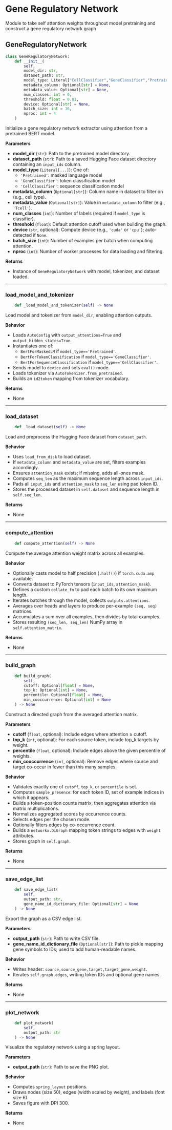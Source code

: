 # Gene Regulatory Network
Module to take self attention weights throughout model pretraining and construct a gene regulatory network graph

## GeneRegulatoryNetwork
```python
class GeneRegulatoryNetwork:
    def __init__(
        self,
        model_dir: str,
        dataset_path: str,
        model_type: Literal["CellClassifier","GeneClassifier","Pretrained"],
        metadata_column: Optional[str] = None,
        metadata_value: Optional[str] = None,
        num_classes: int = 0,
        threshold: float = 0.01,
        device: Optional[str] = None,
        batch_size: int = 16,
        nproc: int = 4
    )
```

Initialize a gene regulatory network extractor using attention from a pretrained BERT model.

**Parameters**

- **model\_dir** (`str`): Path to the pretrained model directory.
- **dataset\_path** (`str`): Path to a saved Hugging Face dataset directory containing an `input_ids` column.
- **model\_type** (`Literal[...]`): One of:
  - `'Pretrained'`: masked language model
  - `'GeneClassifier'`: token classification model
  - `'CellClassifier'`: sequence classification model
- **metadata\_column** (`Optional[str]`): Column name in dataset to filter on (e.g., cell type).
- **metadata\_value** (`Optional[str]`): Value in `metadata_column` to filter (e.g., `'Tcell'`).
- **num\_classes** (`int`): Number of labels (required if `model_type` is classifier).
- **threshold** (`float`): Default attention cutoff used when building the graph.
- **device** (`str`, optional): Compute device (e.g., `'cuda'` or `'cpu'`); auto-detected if `None`.
- **batch\_size** (`int`): Number of examples per batch when computing attention.
- **nproc** (`int`): Number of worker processes for data loading and filtering.

**Returns**

- Instance of `GeneRegulatoryNetwork` with model, tokenizer, and dataset loaded.

---

### load_model_and_tokenizer
```python
    def _load_model_and_tokenizer(self) -> None
```

Load model and tokenizer from `model_dir`, enabling attention outputs.

**Behavior**

- Loads `AutoConfig` with `output_attentions=True` and `output_hidden_states=True`.
- Instantiates one of:
  - `BertForMaskedLM` if `model_type=='Pretrained'`.
  - `BertForTokenClassification` if `model_type=='GeneClassifier'`.
  - `BertForSequenceClassification` if `model_type=='CellClassifier'`.
- Sends model to `device` and sets `eval()` mode.
- Loads tokenizer via `AutoTokenizer.from_pretrained`.
- Builds an `id2token` mapping from tokenizer vocabulary.

**Returns**

- None

---
### load_dataset
```python
    def _load_dataset(self) -> None
```

Load and preprocess the Hugging Face dataset from `dataset_path`.

**Behavior**

- Uses `load_from_disk` to load dataset.
- If `metadata_column` and `metadata_value` are set, filters examples accordingly.
- Ensures `attention_mask` exists; if missing, adds all-ones mask.
- Computes `seq_len` as the maximum sequence length across `input_ids`.
- Pads all `input_ids` and `attention_mask` to `seq_len` using pad token ID.
- Stores the processed dataset in `self.dataset` and sequence length in `self.seq_len`.

**Returns**

- None

---
### compute_attention
```python
    def compute_attention(self) -> None
```

Compute the average attention weight matrix across all examples.

**Behavior**

- Optionally casts model to half precision (`.half()`) if `torch.cuda.amp` available.
- Converts dataset to PyTorch tensors (`input_ids`, `attention_mask`).
- Defines a custom `collate_fn` to pad each batch to its own maximum length.
- Iterates batches through the model, collects `outputs.attentions`.
- Averages over heads and layers to produce per-example `(seq, seq)` matrices.
- Accumulates a sum over all examples, then divides by total examples.
- Stores resulting `(seq_len, seq_len)` NumPy array in `self.attention_matrix`.

**Returns**

- None

---
### build_graph
```python
    def build_graph(
        self,
        cutoff: Optional[float] = None,
        top_k: Optional[int] = None,
        percentile: Optional[float] = None,
        min_cooccurrence: Optional[int] = None
    ) -> None
```

Construct a directed graph from the averaged attention matrix.

**Parameters**

- **cutoff** (`float`, optional): Include edges where attention ≥ cutoff.
- **top\_k** (`int`, optional): For each source token, include top\_k targets by weight.
- **percentile** (`float`, optional): Include edges above the given percentile of weights.
- **min\_cooccurrence** (`int`, optional): Remove edges where source and target co-occur in fewer than this many samples.

**Behavior**

- Validates exactly one of `cutoff`, `top_k`, or `percentile` is set.
- Computes `sample_presence`: for each token ID, set of example indices in which it appears.
- Builds a token-position counts matrix, then aggregates attention via matrix multiplications.
- Normalizes aggregated scores by occurrence counts.
- Selects edges per the chosen mode.
- Optionally filters edges by co-occurrence count.
- Builds a `networkx.DiGraph` mapping token strings to edges with `weight` attributes.
- Stores graph in `self.graph`.

**Returns**

- None

---
### save_edge_list
```python
    def save_edge_list(
        self,
        output_path: str,
        gene_name_id_dictionary_file: Optional[str] = None
    ) -> None
```

Export the graph as a CSV edge list.

**Parameters**

- **output\_path** (`str`): Path to write CSV file.
- **gene\_name\_id\_dictionary\_file** (`Optional[str]`): Path to pickle mapping gene symbols to IDs; used to add human-readable names.

**Behavior**

- Writes header: `source,source_gene,target,target_gene,weight`.
- Iterates `self.graph.edges`, writing token IDs and optional gene names.

**Returns**

- None

---
### plot_network
```python
    def plot_network(
        self,
        output_path: str
    ) -> None
```

Visualize the regulatory network using a spring layout.

**Parameters**

- **output\_path** (`str`): Path to save the PNG plot.

**Behavior**

- Computes `spring_layout` positions.
- Draws nodes (size 50), edges (width scaled by weight), and labels (font size 6).
- Saves figure with DPI 300.

**Returns**

- None

